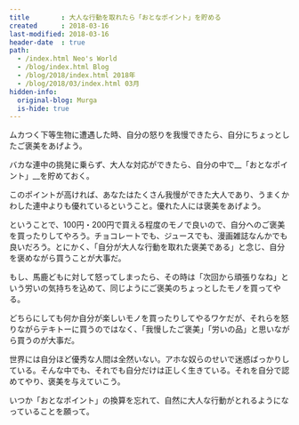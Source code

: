 ```yaml
---
title        : 大人な行動を取れたら「おとなポイント」を貯める
created      : 2018-03-16
last-modified: 2018-03-16
header-date  : true
path:
  - /index.html Neo's World
  - /blog/index.html Blog
  - /blog/2018/index.html 2018年
  - /blog/2018/03/index.html 03月
hidden-info:
  original-blog: Murga
  is-hide: true
---
```


ムカつく下等生物に遭遇した時、自分の怒りを我慢できたら、自分にちょっとしたご褒美をあげよう。

バカな連中の挑発に乗らず、大人な対応ができたら、自分の中で__「おとなポイント」__を貯めておく。

このポイントが高ければ、あなたはたくさん我慢ができた大人であり、うまくかわした連中よりも優れているということ。優れた人には褒美をあげよう。

ということで、100円・200円で買える程度のモノで良いので、自分へのご褒美を買ったりしてやろう。チョコレートでも、ジュースでも、漫画雑誌なんかでも良いだろう。とにかく、「自分が大人な行動を取れた褒美である」と念じ、自分を褒めながら買うことが大事だ。

もし、馬鹿どもに対して怒ってしまったら、その時は「次回から頑張りなね」という労いの気持ちを込めて、同じようにご褒美のちょっとしたモノを買ってやる。

どちらにしても何か自分が楽しいモノを買ったりしてやるワケだが、それらを怒りながらテキトーに買うのではなく、「我慢したご褒美」「労いの品」と思いながら買うのが大事だ。

世界には自分ほど優秀な人間は全然いない。アホな奴らのせいで迷惑ばっかりしている。そんな中でも、それでも自分だけは正しく生きている。それを自分で認めてやり、褒美を与えていこう。

いつか「おとなポイント」の換算を忘れて、自然に大人な行動がとれるようになっていることを願って。
